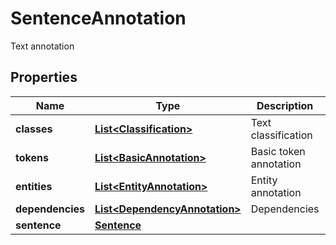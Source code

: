 

# SentenceAnnotation

Text annotation
## Properties

Name | Type | Description | Notes
------------ | ------------- | ------------- | -------------
**classes** | [**List&lt;Classification&gt;**](Classification.md) | Text classification |  [optional]
**tokens** | [**List&lt;BasicAnnotation&gt;**](BasicAnnotation.md) | Basic token annotation |  [optional]
**entities** | [**List&lt;EntityAnnotation&gt;**](EntityAnnotation.md) | Entity annotation |  [optional]
**dependencies** | [**List&lt;DependencyAnnotation&gt;**](DependencyAnnotation.md) | Dependencies |  [optional]
**sentence** | [**Sentence**](Sentence.md) |  |  [optional]



